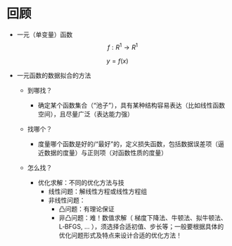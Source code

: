 # 回顾


 -  一元（单变量）函数  
$$
f:R^1\to R^1
$$

$$
y=f(x)
$$
 
 -  一元函数的数据拟合的方法     
    - 到哪找？   

      - 确定某个函数集合（“池子”），具有某种结构容易表达（比如线性函数空间），且尽量广泛（表达能力强）    

    - 找哪个？    

      - 度量哪个函数是好的/“最好”的，定义损失函数，包括数据误差项（逼近数据的度量）与正则项（对函数性质的度量）    
    - 怎么找？  
  
      - 优化求解：不同的优化方法与技   
        - 线性问题：解线性方程或线性方程组     
        - 非线性问题：  
          - 凸问题：有理论保证  
          - 非凸问题：难！数值求解（ 梯度下降法、牛顿法、拟牛顿法、L‐BFGS, … ），须选择合适初值、步长等；一般要根据具体的优化问题形式及特点来设计合适的优化方法！   
